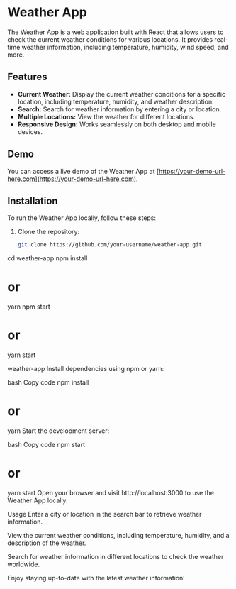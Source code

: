 # Weather App

The Weather App is a web application built with React that allows users to check the current weather conditions for various locations. It provides real-time weather information, including temperature, humidity, wind speed, and more.



## Features

- **Current Weather:** Display the current weather conditions for a specific location, including temperature, humidity, and weather description.
- **Search:** Search for weather information by entering a city or location.
- **Multiple Locations:** View the weather for different locations.
- **Responsive Design:** Works seamlessly on both desktop and mobile devices.

## Demo

You can access a live demo of the Weather App at [https://your-demo-url-here.com](https://your-demo-url-here.com).

## Installation

To run the Weather App locally, follow these steps:

1. Clone the repository:
   ```bash
   git clone https://github.com/your-username/weather-app.git
cd weather-app
npm install
# or
yarn
npm start
# or
yarn start

 weather-app
Install dependencies using npm or yarn:

bash
Copy code
npm install
# or
yarn
Start the development server:

bash
Copy code
npm start
# or
yarn start
Open your browser and visit http://localhost:3000 to use the Weather App locally.

Usage
Enter a city or location in the search bar to retrieve weather information.

View the current weather conditions, including temperature, humidity, and a description of the weather.

Search for weather information in different locations to check the weather worldwide.

Enjoy staying up-to-date with the latest weather information!
